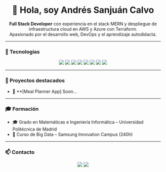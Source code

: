 <h1 align="center">👋 Hola, soy Andrés Sanjuán Calvo</h1>

<p align="center">
  <strong>Full Stack Developer</strong> con experiencia en el stack MERN y despliegue de infraestructura cloud en AWS y Azure con Terraform. <br/>
  Apasionado por el desarrollo web, DevOps y el aprendizaje autodidacta.
</p>

---

### 🧰 Tecnologías

<p align="center">
  <img src="https://img.shields.io/badge/React-20232A?style=for-the-badge&logo=react" />
  <img src="https://img.shields.io/badge/Node.js-43853D?style=for-the-badge&logo=node-dot-js" />
  <img src="https://img.shields.io/badge/Express-black?style=for-the-badge&logo=express" />
  <img src="https://img.shields.io/badge/MongoDB-4ea94b?style=for-the-badge&logo=mongodb" />
  <img src="https://img.shields.io/badge/Terraform-623CE4?style=for-the-badge&logo=terraform" />
  <img src="https://img.shields.io/badge/AWS-black?style=for-the-badge&logo=amazonaws" />
  <img src="https://img.shields.io/badge/Azure-0078D4?style=for-the-badge&logo=microsoftazure" />
  <img src="https://img.shields.io/badge/JavaScript-F7DF1E?style=for-the-badge&logo=javascript" />
</p>

---

### 💼 Proyectos destacados

- 🥗 **[Meal Planner App] Soon...

  

---

### 🎓 Formación

- 🎓 Grado en Matemáticas e Ingeniería Informática – Universidad Politécnica de Madrid  
- 📜 Curso de Big Data – Samsung Innovation Campus (240h)

---

### 📫 Contacto

<p align="center">
  <a href="https://www.linkedin.com/in/andressanjuancalvo"><img src="https://img.shields.io/badge/LinkedIn-0A66C2?style=for-the-badge&logo=linkedin&logoColor=white" /></a>
  <a href="mailto:asanjuanpersonal@gmail.com"><img src="https://img.shields.io/badge/Email-D14836?style=for-the-badge&logo=gmail&logoColor=white" /></a>
</p>
